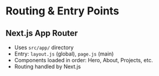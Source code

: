 # Routing & Entry Points

## Next.js App Router
- Uses `src/app/` directory
- Entry: `layout.js` (global), `page.js` (main)
- Components loaded in order: Hero, About, Projects, etc.
- Routing handled by Next.js
